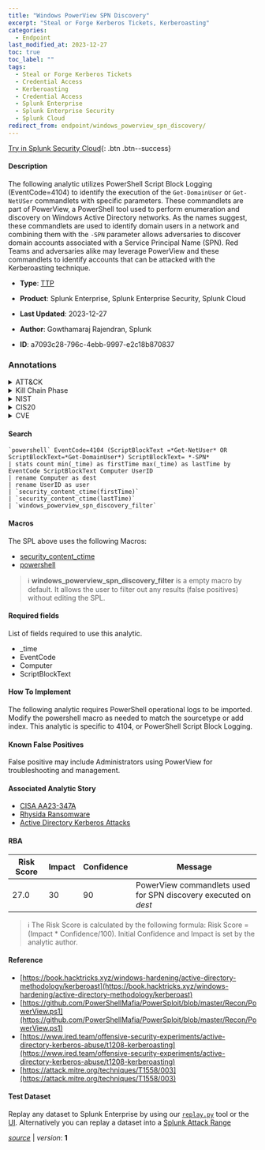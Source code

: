 ```yaml
---
title: "Windows PowerView SPN Discovery"
excerpt: "Steal or Forge Kerberos Tickets, Kerberoasting"
categories:
  - Endpoint
last_modified_at: 2023-12-27
toc: true
toc_label: ""
tags:
  - Steal or Forge Kerberos Tickets
  - Credential Access
  - Kerberoasting
  - Credential Access
  - Splunk Enterprise
  - Splunk Enterprise Security
  - Splunk Cloud
redirect_from: endpoint/windows_powerview_spn_discovery/
---
```




[Try in Splunk Security Cloud](https://www.splunk.com/en_us/cyber-security.html){: .btn .btn--success}

#### Description

The following analytic utilizes PowerShell Script Block Logging (EventCode=4104) to identify the execution of the `Get-DomainUser` or `Get-NetUSer` commandlets with specific parameters. These commandlets are part of PowerView, a PowerShell tool used to perform enumeration and discovery on Windows Active Directory networks. As the names suggest, these commandlets are used to identify domain users in a network and combining them with the `-SPN` parameter allows adversaries to discover domain accounts associated with a Service Principal Name (SPN). Red Teams and adversaries alike may leverage PowerView and these commandlets to identify accounts that can be attacked with the Kerberoasting technique.

- **Type**: [TTP](https://github.com/splunk/security_content/wiki/Detection-Analytic-Types)
- **Product**: Splunk Enterprise, Splunk Enterprise Security, Splunk Cloud

- **Last Updated**: 2023-12-27
- **Author**: Gowthamaraj Rajendran, Splunk
- **ID**: a7093c28-796c-4ebb-9997-e2c18b870837

### Annotations
<details>
  <summary>ATT&CK</summary>

<div markdown="1">

#### [ATT&CK](https://attack.mitre.org/)

| ID          | Technique   | Tactic         |
| ----------- | ----------- |--------------- |
| [T1558](https://attack.mitre.org/techniques/T1558/) | Steal or Forge Kerberos Tickets | Credential Access |

| [T1558.003](https://attack.mitre.org/techniques/T1558/003/) | Kerberoasting | Credential Access |

</div>
</details>


<details>
  <summary>Kill Chain Phase</summary>

<div markdown="1">

* Exploitation


</div>
</details>


<details>
  <summary>NIST</summary>

<div markdown="1">

* DE.CM



</div>
</details>

<details>
  <summary>CIS20</summary>

<div markdown="1">

* CIS 10



</div>
</details>

<details>
  <summary>CVE</summary>

<div markdown="1">


</div>
</details>


#### Search

```
`powershell` EventCode=4104 (ScriptBlockText =*Get-NetUser* OR ScriptBlockText=*Get-DomainUser*) ScriptBlockText= *-SPN* 
| stats count min(_time) as firstTime max(_time) as lastTime by EventCode ScriptBlockText Computer UserID 
| rename Computer as dest 
| rename UserID as user 
| `security_content_ctime(firstTime)` 
| `security_content_ctime(lastTime)`
| `windows_powerview_spn_discovery_filter`
```

#### Macros
The SPL above uses the following Macros:
* [security_content_ctime](https://github.com/splunk/security_content/blob/develop/macros/security_content_ctime.yml)
* [powershell](https://github.com/splunk/security_content/blob/develop/macros/powershell.yml)

> :information_source:
> **windows_powerview_spn_discovery_filter** is a empty macro by default. It allows the user to filter out any results (false positives) without editing the SPL.



#### Required fields
List of fields required to use this analytic.
* _time
* EventCode
* Computer
* ScriptBlockText



#### How To Implement
The following analytic requires PowerShell operational logs to be imported. Modify the powershell macro as needed to match the sourcetype or add index. This analytic is specific to 4104, or PowerShell Script Block Logging.
#### Known False Positives
False positive may include Administrators using PowerView for troubleshooting and management.

#### Associated Analytic Story
* [CISA AA23-347A](/stories/cisa_aa23-347a)
* [Rhysida Ransomware](/stories/rhysida_ransomware)
* [Active Directory Kerberos Attacks](/stories/active_directory_kerberos_attacks)




#### RBA

| Risk Score  | Impact      | Confidence   | Message      |
| ----------- | ----------- |--------------|--------------|
| 27.0 | 30 | 90 | PowerView commandlets used for SPN discovery executed on $dest$ |


> :information_source:
> The Risk Score is calculated by the following formula: Risk Score = (Impact * Confidence/100). Initial Confidence and Impact is set by the analytic author.


#### Reference

* [https://book.hacktricks.xyz/windows-hardening/active-directory-methodology/kerberoast](https://book.hacktricks.xyz/windows-hardening/active-directory-methodology/kerberoast)
* [https://github.com/PowerShellMafia/PowerSploit/blob/master/Recon/PowerView.ps1](https://github.com/PowerShellMafia/PowerSploit/blob/master/Recon/PowerView.ps1)
* [https://www.ired.team/offensive-security-experiments/active-directory-kerberos-abuse/t1208-kerberoasting](https://www.ired.team/offensive-security-experiments/active-directory-kerberos-abuse/t1208-kerberoasting)
* [https://attack.mitre.org/techniques/T1558/003](https://attack.mitre.org/techniques/T1558/003)



#### Test Dataset
Replay any dataset to Splunk Enterprise by using our [`replay.py`](https://github.com/splunk/attack_data#using-replaypy) tool or the [UI](https://github.com/splunk/attack_data#using-ui).
Alternatively you can replay a dataset into a [Splunk Attack Range](https://github.com/splunk/attack_range#replay-dumps-into-attack-range-splunk-server)




[*source*](https://github.com/splunk/security_content/tree/develop/detections/endpoint/windows_powerview_spn_discovery.yml) \| *version*: **1**